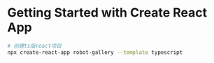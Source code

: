 # Getting Started with Create React App
```bash
# 创建ts版react项目
npx create-react-app robot-gallery --template typescript
```
